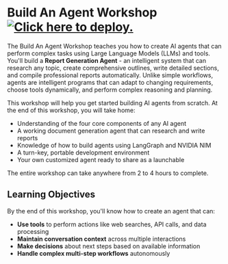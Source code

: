 # Build An Agent Workshop [![ Click here to deploy.](https://brev-assets.s3.us-west-1.amazonaws.com/nv-lb-dark.svg)](https://brev.nvidia.com/launchable/deploy?launchableID=env-32kC34ErT9wsqTcJyaKMxBEuhr2)

The Build An Agent Workshop teaches you how to create AI agents that can perform complex tasks using Large Language Models (LLMs) and tools. You'll build a **Report Generation Agent** - an intelligent system that can research any topic, create comprehensive outlines, write detailed sections, and compile professional reports automatically. Unlike simple workflows, agents are intelligent programs that can adapt to changing requirements, choose tools dynamically, and perform complex reasoning and planning.

This workshop will help you get started building AI agents from scratch. At the end of this workshop, you will take home:

* Understanding of the four core components of any AI agent
* A working document generation agent that can research and write reports
* Knowledge of how to build agents using LangGraph and NVIDIA NIM
* A turn-key, portable development environment
* Your own customized agent ready to share as a launchable

The entire workshop can take anywhere from 2 to 4 hours to complete.

## Learning Objectives

By the end of this workshop, you'll know how to create an agent that can:
- **Use tools** to perform actions like web searches, API calls, and data processing
- **Maintain conversation context** across multiple interactions
- **Make decisions** about next steps based on available information
- **Handle complex multi-step workflows** autonomously


